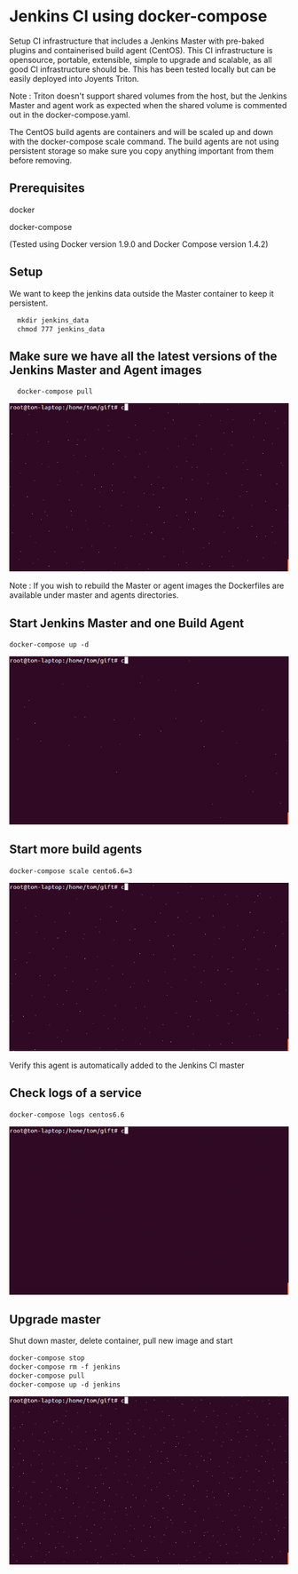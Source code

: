 # Jenkins CI using docker-compose

Setup CI infrastructure that includes a Jenkins Master with pre-baked plugins and containerised build agent (CentOS).  This CI infrastructure is opensource, portable, extensible, simple to upgrade and scalable, as all good CI infrastructure should be.  This has been tested locally but can be easily deployed into Joyents Triton.

Note : Triton doesn't support shared volumes from the host, but the Jenkins Master and agent work as expected when the shared volume is commented out in the docker-compose.yaml.

The CentOS build agents are containers and will be scaled up and down with the docker-compose scale command. The build agents are not using persistent storage so make sure you copy anything important from them before removing.

## Prerequisites

  docker
  
  docker-compose
  
  (Tested using Docker version 1.9.0 and Docker Compose version 1.4.2)
  
## Setup 

We want to keep the jenkins data outside the Master container to keep it persistent.

```
  mkdir jenkins_data
  chmod 777 jenkins_data
```

## Make sure we have all the latest versions of the Jenkins Master and Agent images

```
  docker-compose pull
```
![Example](/gifs/pull.gif)

Note : If you wish to rebuild the Master or agent images the Dockerfiles are available under master and agents directories.

## Start Jenkins Master and one Build Agent

```
docker-compose up -d

```
![Example](/gifs/composeup.gif)

## Start more build agents

```
docker-compose scale cento6.6=3
```
![Example](/gifs/scale.gif)

Verify this agent is automatically added to the Jenkins CI master

## Check logs of a service

```
docker-compose logs centos6.6
```
![Example](/gifs/logs.gif)

## Upgrade master

Shut down master, delete container, pull new image and start

```
docker-compose stop
docker-compose rm -f jenkins
docker-compose pull
docker-compose up -d jenkins
```

![Example](/gifs/upgrade.gif)
